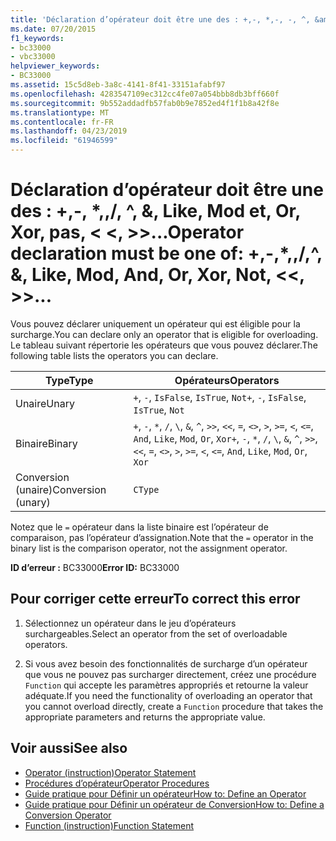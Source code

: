 ```yaml
---
title: 'Déclaration d’opérateur doit être une des : +,-, *,-, -, ^, &amp;, Like, Mod et, Or, Xor, pas, <<>>,, =, <>, <, < =, >, > =, CType, IsTrue, IsFalse'
ms.date: 07/20/2015
f1_keywords:
- bc33000
- vbc33000
helpviewer_keywords:
- BC33000
ms.assetid: 15c5d8eb-3a8c-4141-8f41-33151afabf97
ms.openlocfilehash: 4283547109ec312cc4fe07a054bbb8db3bff660f
ms.sourcegitcommit: 9b552addadfb57fab0b9e7852ed4f1f1b8a42f8e
ms.translationtype: MT
ms.contentlocale: fr-FR
ms.lasthandoff: 04/23/2019
ms.locfileid: "61946599"
---
```

# <a name="operator-declaration-must-be-one-of----amp-like-mod-and-or-xor-not--"></a><span data-ttu-id="13ad3-102">Déclaration d’opérateur doit être une des : +,-, \*,\,/, ^, &amp;, Like, Mod et, Or, Xor, pas, \< \<, >>...</span><span class="sxs-lookup"><span data-stu-id="13ad3-102">Operator declaration must be one of:  +,-,\*,\,/,^, &amp;, Like, Mod, And, Or, Xor, Not, \<\<, >>...</span></span>
<span data-ttu-id="13ad3-103">Vous pouvez déclarer uniquement un opérateur qui est éligible pour la surcharge.</span><span class="sxs-lookup"><span data-stu-id="13ad3-103">You can declare only an operator that is eligible for overloading.</span></span> <span data-ttu-id="13ad3-104">Le tableau suivant répertorie les opérateurs que vous pouvez déclarer.</span><span class="sxs-lookup"><span data-stu-id="13ad3-104">The following table lists the operators you can declare.</span></span>  
  
|<span data-ttu-id="13ad3-105">Type</span><span class="sxs-lookup"><span data-stu-id="13ad3-105">Type</span></span>|<span data-ttu-id="13ad3-106">Opérateurs</span><span class="sxs-lookup"><span data-stu-id="13ad3-106">Operators</span></span>|  
|----------|---------------|  
|<span data-ttu-id="13ad3-107">Unaire</span><span class="sxs-lookup"><span data-stu-id="13ad3-107">Unary</span></span>|<span data-ttu-id="13ad3-108">`+`, `-`, `IsFalse`, `IsTrue`, `Not`</span><span class="sxs-lookup"><span data-stu-id="13ad3-108">`+`, `-`, `IsFalse`, `IsTrue`, `Not`</span></span>|  
|<span data-ttu-id="13ad3-109">Binaire</span><span class="sxs-lookup"><span data-stu-id="13ad3-109">Binary</span></span>|<span data-ttu-id="13ad3-110">`+`, `-`, `*`, `/`, `\`, `&`, `^`, `>>`, `<<`, `=`, `<>`, `>`, `>=`, `<`, `<=`, `And`, `Like`, `Mod`, `Or`, `Xor`</span><span class="sxs-lookup"><span data-stu-id="13ad3-110">`+`, `-`, `*`, `/`, `\`, `&`, `^`, `>>`, `<<`, `=`, `<>`, `>`, `>=`, `<`, `<=`, `And`, `Like`, `Mod`, `Or`, `Xor`</span></span>|  
|<span data-ttu-id="13ad3-111">Conversion (unaire)</span><span class="sxs-lookup"><span data-stu-id="13ad3-111">Conversion (unary)</span></span>|`CType`|  
  
 <span data-ttu-id="13ad3-112">Notez que le `=` opérateur dans la liste binaire est l’opérateur de comparaison, pas l’opérateur d’assignation.</span><span class="sxs-lookup"><span data-stu-id="13ad3-112">Note that the `=` operator in the binary list is the comparison operator, not the assignment operator.</span></span>  
  
 <span data-ttu-id="13ad3-113">**ID d’erreur :** BC33000</span><span class="sxs-lookup"><span data-stu-id="13ad3-113">**Error ID:** BC33000</span></span>  
  
## <a name="to-correct-this-error"></a><span data-ttu-id="13ad3-114">Pour corriger cette erreur</span><span class="sxs-lookup"><span data-stu-id="13ad3-114">To correct this error</span></span>  
  
1. <span data-ttu-id="13ad3-115">Sélectionnez un opérateur dans le jeu d’opérateurs surchargeables.</span><span class="sxs-lookup"><span data-stu-id="13ad3-115">Select an operator from the set of overloadable operators.</span></span>  
  
2. <span data-ttu-id="13ad3-116">Si vous avez besoin des fonctionnalités de surcharge d’un opérateur que vous ne pouvez pas surcharger directement, créez une procédure `Function` qui accepte les paramètres appropriés et retourne la valeur adéquate.</span><span class="sxs-lookup"><span data-stu-id="13ad3-116">If you need the functionality of overloading an operator that you cannot overload directly, create a `Function` procedure that takes the appropriate parameters and returns the appropriate value.</span></span>  
  
## <a name="see-also"></a><span data-ttu-id="13ad3-117">Voir aussi</span><span class="sxs-lookup"><span data-stu-id="13ad3-117">See also</span></span>

- [<span data-ttu-id="13ad3-118">Operator (instruction)</span><span class="sxs-lookup"><span data-stu-id="13ad3-118">Operator Statement</span></span>](../../../visual-basic/language-reference/statements/operator-statement.md)
- [<span data-ttu-id="13ad3-119">Procédures d’opérateur</span><span class="sxs-lookup"><span data-stu-id="13ad3-119">Operator Procedures</span></span>](../../../visual-basic/programming-guide/language-features/procedures/operator-procedures.md)
- [<span data-ttu-id="13ad3-120">Guide pratique pour Définir un opérateur</span><span class="sxs-lookup"><span data-stu-id="13ad3-120">How to: Define an Operator</span></span>](../../../visual-basic/programming-guide/language-features/procedures/how-to-define-an-operator.md)
- [<span data-ttu-id="13ad3-121">Guide pratique pour Définir un opérateur de Conversion</span><span class="sxs-lookup"><span data-stu-id="13ad3-121">How to: Define a Conversion Operator</span></span>](../../../visual-basic/programming-guide/language-features/procedures/how-to-define-a-conversion-operator.md)
- [<span data-ttu-id="13ad3-122">Function (instruction)</span><span class="sxs-lookup"><span data-stu-id="13ad3-122">Function Statement</span></span>](../../../visual-basic/language-reference/statements/function-statement.md)
